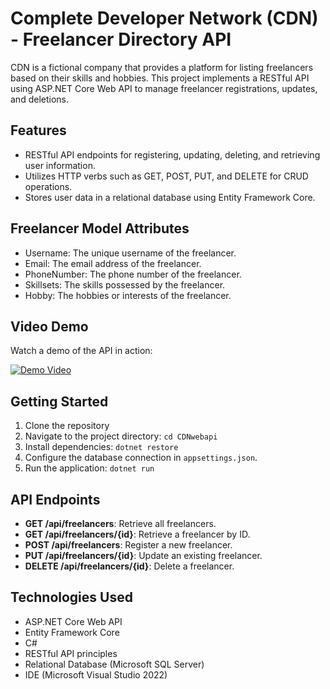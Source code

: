 # Complete Developer Network (CDN) - Freelancer Directory API

CDN is a fictional company that provides a platform for listing freelancers based on their skills and hobbies. This project implements a RESTful API using ASP.NET Core Web API to manage freelancer registrations, updates, and deletions.

## Features

- RESTful API endpoints for registering, updating, deleting, and retrieving user information.
- Utilizes HTTP verbs such as GET, POST, PUT, and DELETE for CRUD operations.
- Stores user data in a relational database using Entity Framework Core.

## Freelancer Model Attributes

- Username: The unique username of the freelancer.
- Email: The email address of the freelancer.
- PhoneNumber: The phone number of the freelancer.
- Skillsets: The skills possessed by the freelancer.
- Hobby: The hobbies or interests of the freelancer.

## Video Demo

Watch a demo of the API in action:

[![Demo Video](http://img.youtube.com/vi/YOUR_VIDEO_ID_HERE/0.jpg)](https://youtu.be/EXBj2fo6aCw?feature=shared)


## Getting Started

1. Clone the repository
2. Navigate to the project directory: `cd CDNwebapi`
3. Install dependencies: `dotnet restore`
4. Configure the database connection in `appsettings.json`.
5. Run the application: `dotnet run`

## API Endpoints

- **GET /api/freelancers**: Retrieve all freelancers.
- **GET /api/freelancers/{id}**: Retrieve a freelancer by ID.
- **POST /api/freelancers**: Register a new freelancer.
- **PUT /api/freelancers/{id}**: Update an existing freelancer.
- **DELETE /api/freelancers/{id}**: Delete a freelancer.

## Technologies Used

- ASP.NET Core Web API
- Entity Framework Core
- C#
- RESTful API principles
- Relational Database (Microsoft SQL Server)
- IDE (Microsoft Visual Studio 2022)


